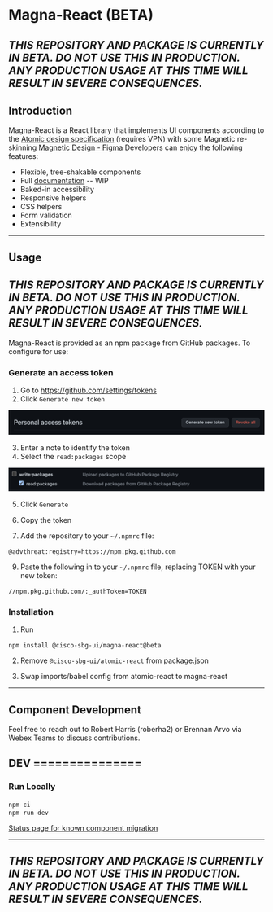 # Magna-React (BETA)

## *THIS REPOSITORY AND PACKAGE IS CURRENTLY IN BETA. DO _NOT_ USE THIS IN PRODUCTION. ANY PRODUCTION USAGE AT THIS TIME WILL RESULT IN SEVERE CONSEQUENCES.*

## Introduction

Magna-React is a React library that implements UI components according to the [Atomic design specification](http://ux-document-lnx/~designer/sbg-ux/components/atoms/getting-started.html) (requires VPN) with some Magnetic re-skinning [Magnetic Design - Figma](https://www.figma.com/file/oVZWatImEIbl1c8sjdGxi0/%F0%9F%A7%B2--Magnetic-Design-Library) Developers can enjoy the following features:

- Flexible, tree-shakable components
- Full [documentation](https://magna-react.vercel.app/) -- WIP
- Baked-in accessibility
- Responsive helpers
- CSS helpers
- Form validation
- Extensibility

-------------

## Usage

## *THIS REPOSITORY AND PACKAGE IS CURRENTLY IN BETA. DO _NOT_ USE THIS IN PRODUCTION. ANY PRODUCTION USAGE AT THIS TIME WILL RESULT IN SEVERE CONSEQUENCES.*

Magna-React is provided as an npm package from GitHub packages. To configure for use:

### Generate an access token

1) Go to https://github.com/settings/tokens
2) Click `Generate new token`

![generate token](./docs/images/github/generate_token.png)

3) Enter a note to identify the token
4) Select the `read:packages` scope

![package scope](./docs/images/github/package_scope.png)

5) Click `Generate`
6) Copy the token

8) Add the repository to your `~/.npmrc` file:

```
@advthreat:registry=https://npm.pkg.github.com
```

9) Paste the following in to your `~/.npmrc` file, replacing TOKEN with your new token:

```
//npm.pkg.github.com/:_authToken=TOKEN
```

### Installation 

1) Run

```
npm install @cisco-sbg-ui/magna-react@beta
```

2) Remove `@cisco-sbg-ui/atomic-react` from package.json

3) Swap imports/babel config from atomic-react to magna-react

-------------

## Component Development

Feel free to reach out to Robert Harris (roberha2) or Brennan Arvo via Webex Teams to discuss contributions.
## DEV ===============
### Run Locally
```
npm ci
npm run dev
```

[Status page for known component migration](./MagneticStylingStatus.md)

-------------

## *THIS REPOSITORY AND PACKAGE IS CURRENTLY IN BETA. DO _NOT_ USE THIS IN PRODUCTION. ANY PRODUCTION USAGE AT THIS TIME WILL RESULT IN SEVERE CONSEQUENCES.*
